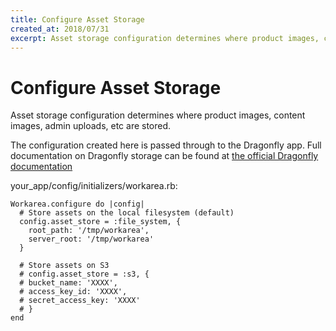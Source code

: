```yaml
---
title: Configure Asset Storage
created_at: 2018/07/31
excerpt: Asset storage configuration determines where product images, content images, admin uploads, etc are stored.
---
```


# Configure Asset Storage

Asset storage configuration determines where product images, content images, admin uploads, etc are stored.

The configuration created here is passed through to the Dragonfly app. Full documentation on Dragonfly storage can be found at [the official Dragonfly documentation](http://markevans.github.io/dragonfly/data-stores)

your\_app/config/initializers/workarea.rb:

```
Workarea.configure do |config|
  # Store assets on the local filesystem (default)
  config.asset_store = :file_system, {
    root_path: '/tmp/workarea',
    server_root: '/tmp/workarea'
  }

  # Store assets on S3
  # config.asset_store = :s3, {
  # bucket_name: 'XXXX',
  # access_key_id: 'XXXX',
  # secret_access_key: 'XXXX'
  # }
end
```
